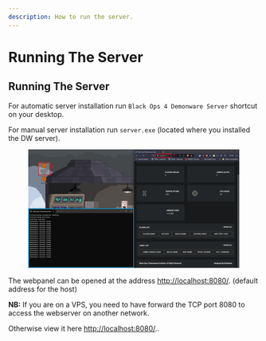 ```yaml
---
description: How to run the server.
---
```


# Running The Server

## Running The Server

For automatic server installation run `Black Ops 4 Demonware Server` shortcut on your desktop.

For manual server installation run `server.exe` (located where you installed the DW server).

<figure><img src="../.gitbook/assets/Captura de pantalla 2024-01-17 151356.png" alt=""><figcaption></figcaption></figure>

The webpanel can be opened at the address [http://localhost:8080/](http://localhost:8080/).  (default address for the host)

**NB:** If you are on a VPS, you need to have forward the TCP port 8080 to access the webserver on another network.&#x20;

Otherwise view it here [http://localhost:8080/](http://localhost:8080/)..
